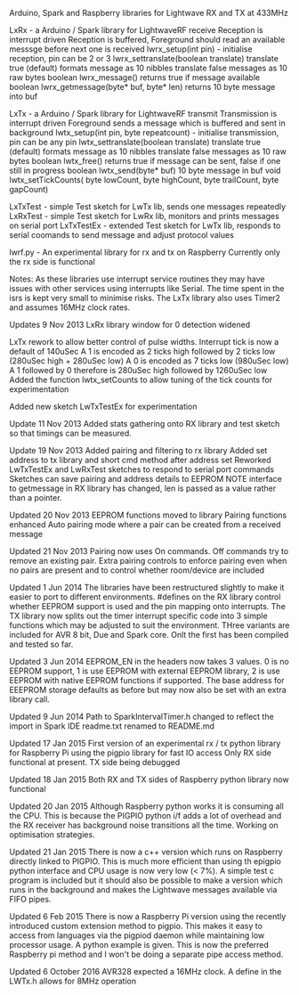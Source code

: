 Arduino, Spark and Raspberry libraries for Lightwave RX and TX at 433MHz

LxRx - a Arduino / Spark library for LightwaveRF receive
 Reception is interrupt driven
 Reception is buffered, Foreground should read an available messsge before next one is received
 lwrx_setup(int pin) - initialise reception, pin can be 2 or 3
 lwrx_settranslate(boolean translate) translate true (default) formats message as 10 nibbles
                                      translate false messages as 10 raw bytes
 boolean lwrx_message() returns true if message available
 boolean lwrx_getmessage(byte* buf, byte* len) returns 10 byte message into buf

LxTx - a Arduino / Spark library for LightwaveRF transmit
 Transmission is interrupt driven
 Foreground sends a message which is buffered and sent in background
 lwtx_setup(int pin, byte repeatcount) - initialise transmission, pin can be any pin
 lwtx_settranslate(boolean translate) translate true (default) formats message as 10 nibbles
                                      translate false messages as 10 raw bytes
 boolean lwtx_free() returns true if message can be sent, false if one still in progress
 boolean lwtx_send(byte* buf) 10 byte message in buf
 void lwtx_setTickCounts( byte lowCount, byte highCount, byte trailCount, byte gapCount)
 
 LxTxTest - simple Test sketch for LwTx lib, sends one messages repeatedly
 LxRxTest - simple Test sketch for LwRx lib, monitors and prints messages on serial port
 LxTxTestEx - extended Test sketch for LwTx lib, responds to serial coomands to send message and adjust protocol values
 
lwrf.py - An experimental library for rx and tx on Raspberry
 Currently only the rx side is functional

Notes: As these libraries use interrupt service routines they may have issues with other
services using interrupts like Serial. The time spent in the isrs is kept very small to minimise
risks. The LxTx library also uses Timer2 and assumes 16MHz clock rates.

Updates 9 Nov 2013
LxRx library window for 0 detection widened

LxTx rework to allow better control of pulse widths. Interrupt tick is now a default of 140uSec
A 1 is encoded as 2 ticks high followed by 2 ticks low (280uSec high + 280uSec low)
A 0 is encoded as 7 ticks low (980uSec low)
A 1 followed by 0 therefore is 280uSec high followed by 1260uSec low
Added the function lwtx_setCounts to allow tuning of the tick counts for experimentation

Added new sketch LwTxTestEx for experimentation

Update 11 Nov 2013
Added stats gathering onto RX library and test sketch so that timings can be measured.

Update 19 Nov 2013
Added pairing and filtering to rx library
Added set address to tx library and short cmd method after address set
Reworked LwTxTestEx and LwRxTest sketches to respond to serial port commands
Sketches can save pairing and address details to EEPROM
NOTE interface to getmessage in RX library has changed, len is passed as a value rather than a pointer.

Updated 20 Nov 2013
EEPROM functions moved to library
Pairing functions enhanced
Auto pairing mode where a pair can be created from a received message

Updated 21 Nov 2013
Pairing now uses On commands. Off commands try to remove an existing pair.
Extra pairing controls to enforce pairing even when no pairs are present and to control whether room/device are included

Updated 1 Jun 2014
The libraries have been restructured slightly to make it easier to port to different environments. #defines on the RX library control whether EEPROM support is used and the pin mapping onto interrupts. The TX library now splits out the timer interrupt specific code into 3 simple functions which may be adjusted to suit the environment. THree variants are included for AVR 8 bit, Due and Spark core. Onlt the first has been compiled and tested so far.

Updated 3 Jun 2014
EEPROM_EN in the headers now takes 3 values. 0 is no EEPROM support, 1 is use EEPROM with external EEPROM library, 2 is use EEPROM with native EEPROM functions if supported. The base address for EEEPROM storage defaults as before but may now also be set with an extra library call.

Updated 9 Jun 2014
Path to SparkIntervalTimer.h changed to reflect the import in Spark IDE
readme.txt renamed to README.md

Updated 17 Jan 2015
First version of an experimental rx / tx python library for Raspberry Pi
using the pigpio library for fast IO access
Only RX side functional at present. TX side being debugged

Updated 18 Jan 2015
Both RX and TX sides of Raspberry python library now functional

Updated 20 Jan 2015
Although Raspberry python works it is consuming all the CPU. This is because
the PIGPIO python i/f adds a lot of overhead and the RX receiver has background
noise transitions all the time. Working on optimisation strategies.

Updated 21 Jan 2015
There is now a c++ version which runs on Raspberry directly linked to PIGPIO.
This is much more efficient than using th epigpio python interface and CPU usage
is now very low (< 7%). A simple test c program is included but it should also be possible
to make a version which runs in the background and makes the Lightwave messages
available via FIFO pipes.

Updated 6 Feb 2015
There is now a Raspberry Pi version using the recently introduced custom
extension method to pigpio. This makes it easy to access from languages via
the pigpiod daemon while maintaining low processor usage. A python example is given.
This is now the preferred Raspberry pi method and I won't be doing a separate pipe
access method.

Updated 6 October 2016
AVR328 expected a 16MHz clock. A define in the LWTx.h allows for 8MHz operation